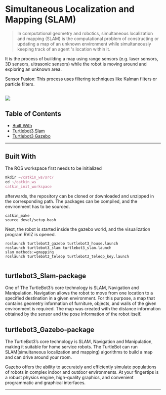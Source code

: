 <!--![](/images/.jpg?raw=false)-->

# Simultaneous Localization and Mapping (SLAM) 

> In computational geometry and robotics, simultaneous localization and mapping (SLAM) is the computational problem of constructing or updating a map of an unknown environment while simultaneously keeping track of an agent 's location within it.
> 

It is the process of buiilding a map using range sensors (e.g. laser sensors, 3D sensors, ultrasonic sensors) while the robot is moving around and exploring an unknown area.

Sensor Fusion: This process uses filtering techniques like Kalman filters or particle filters.

![](Slam.gif)
---

## Table of Contents
- [Built With](#built-with)
- [Turtlebot3 Slam](#Turtlebot3_Slam-package)
- [Turtlebot3 Gazebo](#Turtlebot3_Gazebo-package)
---

## Built With
The ROS workspace first needs to be initialized
```javascript
mkdir ~/catkin_ws/src/
cd ~/catkin_ws
catkin_init_workspace
```
afterwards, the repository can be cloned or downloaded and unzipped in the corresponding path. The packages can be compiled, and the environment has to be sourced.

```
catkin_make
source devel/setup.bash
```

Next, the robot is started inside the gazebo world, and the visualization program RVIZ is opened.

```
roslaunch turtlebot3_gazebo turtlebot3_house.launch
roslaunch turtlebot3_slam turtlebot3_slam.launch slam_methods:=gmapping
roslaunch turtlebot3_teleop turtlebot3_teleop_key.launch
 
```

## turtlebot3_Slam-package

One of The TurtleBot3’s core technology is SLAM, Navigation and Manipulation. Navigation allows the robot to move from one location to a specified destination in a given environment. For this purpose, a map that contains geometry information of furniture, objects, and walls of the given environment is required. The map was created with the distance information obtained by the sensor and the pose information of the robot itself.

## turtlebot3_Gazebo-package

The TurtleBot3’s core technology is SLAM, Navigation and Manipulation, making it suitable for home service robots. The TurtleBot can run SLAM(simultaneous localization and mapping) algorithms to build a map and can drive around your room. 

Gazebo offers the ability to accurately and efficiently simulate populations of robots in complex indoor and outdoor environments. At your fingertips is a robust physics engine, high-quality graphics, and convenient programmatic and graphical interfaces. 

---



